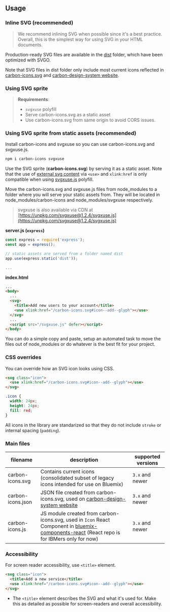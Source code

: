 ## Usage

### Inline SVG (recommended)

> We recommend inlining SVG when possible since it's a best practice. Overall, this is the simplest way for using SVG in your HTML documents.

Production-ready SVG files are available in the [dist](https://github.com/carbon-design-system/carbon-icons/tree/master/dist) folder, which have been optimized with SVGO.

Note that SVG files in dist folder only include most current icons reflected in [carbon-icons.svg](https://raw.githubusercontent.com/carbon-design-system/carbon-icons/master/dist/carbon-icons.svg) and [carbon-design-system website](http://carbondesignsystem.com/style/iconography/library).

### Using SVG sprite

> **Requirements**:
>
> * `svgxuse` polyfill
> * Serve carbon-icons.svg as a static asset
> * Use carbon-icons.svg from same origin to avoid CORS issues.

### Using SVG sprite from static assets (recommended)

Install carbon-icons and svgxuse so you can use carbon-icons.svg and svgxuse.js.

```sh
npm i carbon-icons svgxuse
```

Use the SVG sprite (**carbon-icons.svg**) by serving it as a static asset.
Note that the use of [external svg content](https://css-tricks.com/svg-sprites-use-better-icon-fonts/##Browser+Support) via `<use>` and `xlink:href` is only compatible when using [svgxuse.js](https://github.com/Keyamoon/svgxuse) polyfill.

Move the carbon-icons.svg and svgxuse.js files from node_modules to a folder where you will serve your static assets from. They will be located in node_modules/carbon-icons and node_modules/svgxuse respectively.

> svgxuse is also available via CDN at [https://unpkg.com/svgxuse@1.2.4/svgxuse.js](https://unpkg.com/svgxuse@1.2.4/svgxuse.js)

**server.js (`express`)**

```js
const express = require('express');
const app = express();

// static assets are served from a folder named dist
app.use(express.static('dist'));

...
```

**index.html**

```html
...
<body>
  ...
  <svg>
    <title>Add new users to your account</title>
    <use xlink:href="/carbon-icons.svg#icon--add--glyph"></use>
  </svg>
  ...
  <script src="/svgxuse.js" defer></script>
</body>
```

You can do a simple copy and paste, setup an automated task to move the files out of node_modules or do whatever is the best fit for your project.

### CSS overrides

You can override how an SVG icon looks using CSS.

```html
<svg class="icon">
  <use xlink:href="/carbon-icons.svg#icon--add--glyph"></use>
</svg>
```

```css
.icon {
  width: 24px;
  height: 24px;
  fill: red;
}
```

All icons in the library are standarized so that they do not include `stroke` or internal spacing (`padding`).

### Main files

| filename          | description                                                                                                                                                                                            | supported versions |
| ----------------- | ------------------------------------------------------------------------------------------------------------------------------------------------------------------------------------------------------ | ------------------ |
| carbon-icons.svg  | Contains current icons (consolidated subset of legacy icons intended for use on Bluemix)                                                                                                               | `3.x` and newer    |
| carbon-icons.json | JSON file created from carbon-icons.svg, used on [carbon-design-system website](http://carbondesignsystem.com/style/iconography/library)                                                               | `3.x` and newer    |
| carbon-icons.js   | JS module created from carbon-icons.svg, used in `Icon` React Component in [bluemix-components-react](https://github.ibm.com/Bluemix/bluemix-components-react) (React repo is for IBMers only for now) | `3.x` and newer    |

### Accessibility

For screen reader accessibility, use `<title>` element.

```html
<svg class="icon">
  <title>Add a new service</title>
  <use xlink:href="/carbon-icons.svg#icon--add--glyph"></use>
</svg>
```

* The `<title>` element describes the SVG and what it's used for. Make this as detailed as possible for screen-readers and overall accessibility.
